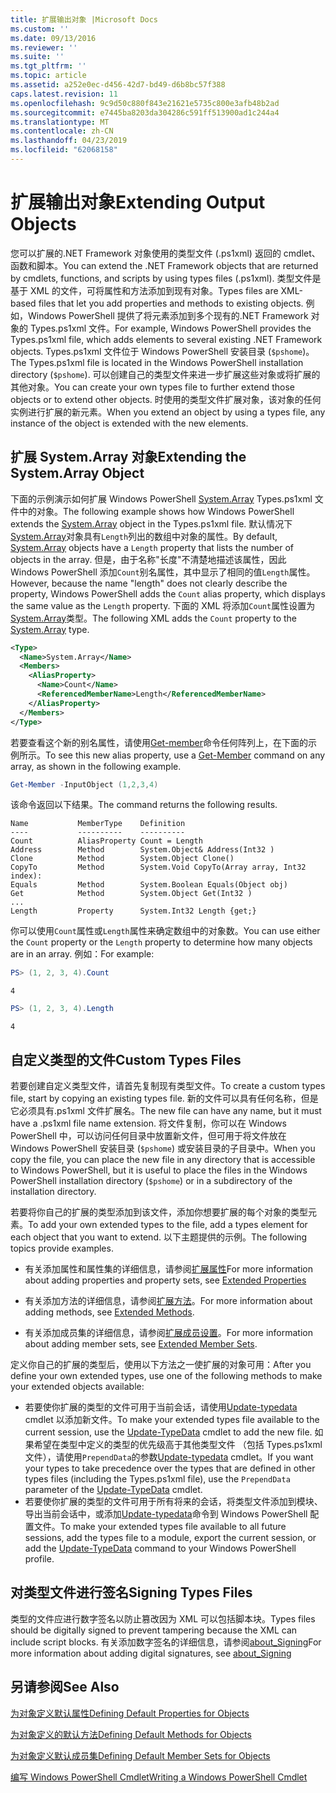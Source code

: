 ```yaml
---
title: 扩展输出对象 |Microsoft Docs
ms.custom: ''
ms.date: 09/13/2016
ms.reviewer: ''
ms.suite: ''
ms.tgt_pltfrm: ''
ms.topic: article
ms.assetid: a252e0ec-d456-42d7-bd49-d6b8bc57f388
caps.latest.revision: 11
ms.openlocfilehash: 9c9d50c880f843e21621e5735c800e3afb48b2ad
ms.sourcegitcommit: e7445ba8203da304286c591ff513900ad1c244a4
ms.translationtype: MT
ms.contentlocale: zh-CN
ms.lasthandoff: 04/23/2019
ms.locfileid: "62068158"
---
```

# <a name="extending-output-objects"></a><span data-ttu-id="2b95a-102">扩展输出对象</span><span class="sxs-lookup"><span data-stu-id="2b95a-102">Extending Output Objects</span></span>

<span data-ttu-id="2b95a-103">您可以扩展的.NET Framework 对象使用的类型文件 (.ps1xml) 返回的 cmdlet、 函数和脚本。</span><span class="sxs-lookup"><span data-stu-id="2b95a-103">You can extend the .NET Framework objects that are returned by cmdlets, functions, and scripts by using types files (.ps1xml).</span></span> <span data-ttu-id="2b95a-104">类型文件是基于 XML 的文件，可将属性和方法添加到现有对象。</span><span class="sxs-lookup"><span data-stu-id="2b95a-104">Types files are XML-based files that let you add properties and methods to existing objects.</span></span> <span data-ttu-id="2b95a-105">例如，Windows PowerShell 提供了将元素添加到多个现有的.NET Framework 对象的 Types.ps1xml 文件。</span><span class="sxs-lookup"><span data-stu-id="2b95a-105">For example, Windows PowerShell provides the Types.ps1xml file, which adds elements to several existing .NET Framework objects.</span></span> <span data-ttu-id="2b95a-106">Types.ps1xml 文件位于 Windows PowerShell 安装目录 (`$pshome`)。</span><span class="sxs-lookup"><span data-stu-id="2b95a-106">The Types.ps1xml file is located in the Windows PowerShell installation directory (`$pshome`).</span></span> <span data-ttu-id="2b95a-107">可以创建自己的类型文件来进一步扩展这些对象或将扩展的其他对象。</span><span class="sxs-lookup"><span data-stu-id="2b95a-107">You can create your own types file to further extend those objects or to extend other objects.</span></span> <span data-ttu-id="2b95a-108">时使用的类型文件扩展对象，该对象的任何实例进行扩展的新元素。</span><span class="sxs-lookup"><span data-stu-id="2b95a-108">When you extend an object by using a types file, any instance of the object is extended with the new elements.</span></span>

## <a name="extending-the-systemarray-object"></a><span data-ttu-id="2b95a-109">扩展 System.Array 对象</span><span class="sxs-lookup"><span data-stu-id="2b95a-109">Extending the System.Array Object</span></span>

<span data-ttu-id="2b95a-110">下面的示例演示如何扩展 Windows PowerShell [System.Array](/dotnet/api/System.Array) Types.ps1xml 文件中的对象。</span><span class="sxs-lookup"><span data-stu-id="2b95a-110">The following example shows how Windows PowerShell extends the [System.Array](/dotnet/api/System.Array) object in the Types.ps1xml file.</span></span> <span data-ttu-id="2b95a-111">默认情况下[System.Array](/dotnet/api/System.Array)对象具有`Length`列出的数组中对象的属性。</span><span class="sxs-lookup"><span data-stu-id="2b95a-111">By default, [System.Array](/dotnet/api/System.Array) objects have a `Length` property that lists the number of objects in the array.</span></span> <span data-ttu-id="2b95a-112">但是，由于名称"长度"不清楚地描述该属性，因此 Windows PowerShell 添加`Count`别名属性，其中显示了相同的值`Length`属性。</span><span class="sxs-lookup"><span data-stu-id="2b95a-112">However, because the name "length" does not clearly describe the property, Windows PowerShell adds the `Count` alias property, which displays the same value as the `Length` property.</span></span> <span data-ttu-id="2b95a-113">下面的 XML 将添加`Count`属性设置为[System.Array](/dotnet/api/System.Array)类型。</span><span class="sxs-lookup"><span data-stu-id="2b95a-113">The following XML adds the `Count` property to the [System.Array](/dotnet/api/System.Array) type.</span></span>

```xml
<Type>
  <Name>System.Array</Name>
  <Members>
    <AliasProperty>
      <Name>Count</Name>
      <ReferencedMemberName>Length</ReferencedMemberName>
    </AliasProperty>
  </Members>
</Type>

```

<span data-ttu-id="2b95a-114">若要查看这个新的别名属性，请使用[Get-member](/powershell/module/Microsoft.PowerShell.Utility/Get-Member)命令任何阵列上，在下面的示例所示。</span><span class="sxs-lookup"><span data-stu-id="2b95a-114">To see this new alias property, use a [Get-Member](/powershell/module/Microsoft.PowerShell.Utility/Get-Member) command on any array, as shown in the following example.</span></span>

```powershell
Get-Member -InputObject (1,2,3,4)
```

<span data-ttu-id="2b95a-115">该命令返回以下结果。</span><span class="sxs-lookup"><span data-stu-id="2b95a-115">The command returns the following results.</span></span>
```output
Name           MemberType    Definition
----           ----------    ----------
Count          AliasProperty Count = Length
Address        Method        System.Object& Address(Int32 )
Clone          Method        System.Object Clone()
CopyTo         Method        System.Void CopyTo(Array array, Int32 index):
Equals         Method        System.Boolean Equals(Object obj)
Get            Method        System.Object Get(Int32 )
...
Length         Property      System.Int32 Length {get;}
```
<span data-ttu-id="2b95a-116">你可以使用`Count`属性或`Length`属性来确定数组中的对象数。</span><span class="sxs-lookup"><span data-stu-id="2b95a-116">You can use either the `Count` property or the `Length` property to determine how many objects are in an array.</span></span> <span data-ttu-id="2b95a-117">例如：</span><span class="sxs-lookup"><span data-stu-id="2b95a-117">For example:</span></span>

```powershell
PS> (1, 2, 3, 4).Count
```

```output
4
```

```powershell
PS> (1, 2, 3, 4).Length
```

```output
4
```

## <a name="custom-types-files"></a><span data-ttu-id="2b95a-118">自定义类型的文件</span><span class="sxs-lookup"><span data-stu-id="2b95a-118">Custom Types Files</span></span>

<span data-ttu-id="2b95a-119">若要创建自定义类型文件，请首先复制现有类型文件。</span><span class="sxs-lookup"><span data-stu-id="2b95a-119">To create a custom types file, start by copying an existing types file.</span></span> <span data-ttu-id="2b95a-120">新的文件可以具有任何名称，但是它必须具有.ps1xml 文件扩展名。</span><span class="sxs-lookup"><span data-stu-id="2b95a-120">The new file can have any name, but it must have a .ps1xml file name extension.</span></span> <span data-ttu-id="2b95a-121">将文件复制，你可以在 Windows PowerShell 中，可以访问任何目录中放置新文件，但可用于将文件放在 Windows PowerShell 安装目录 (`$pshome`) 或安装目录的子目录中。</span><span class="sxs-lookup"><span data-stu-id="2b95a-121">When you copy the file, you can place the new file in any directory that is accessible to Windows PowerShell, but it is useful to place the files in the Windows PowerShell installation directory (`$pshome`) or in a subdirectory of the installation directory.</span></span>

<span data-ttu-id="2b95a-122">若要将你自己的扩展的类型添加到该文件，添加你想要扩展的每个对象的类型元素。</span><span class="sxs-lookup"><span data-stu-id="2b95a-122">To add your own extended types to the file, add a types element for each object that you want to extend.</span></span> <span data-ttu-id="2b95a-123">以下主题提供的示例。</span><span class="sxs-lookup"><span data-stu-id="2b95a-123">The following topics provide examples.</span></span>

- <span data-ttu-id="2b95a-124">有关添加属性和属性集的详细信息，请参阅[扩展属性](./extending-properties-for-objects.md)</span><span class="sxs-lookup"><span data-stu-id="2b95a-124">For more information about adding properties and property sets, see [Extended Properties](./extending-properties-for-objects.md)</span></span>

- <span data-ttu-id="2b95a-125">有关添加方法的详细信息，请参阅[扩展方法](./defining-default-methods-for-objects.md)。</span><span class="sxs-lookup"><span data-stu-id="2b95a-125">For more information about adding methods, see [Extended Methods](./defining-default-methods-for-objects.md).</span></span>

- <span data-ttu-id="2b95a-126">有关添加成员集的详细信息，请参阅[扩展成员设置](./defining-default-member-sets-for-objects.md)。</span><span class="sxs-lookup"><span data-stu-id="2b95a-126">For more information about adding member sets, see [Extended Member Sets](./defining-default-member-sets-for-objects.md).</span></span>

<span data-ttu-id="2b95a-127">定义你自己的扩展的类型后，使用以下方法之一使扩展的对象可用：</span><span class="sxs-lookup"><span data-stu-id="2b95a-127">After you define your own extended types, use one of the following methods to make your extended objects available:</span></span>

- <span data-ttu-id="2b95a-128">若要使你扩展的类型的文件可用于当前会话，请使用[Update-typedata](/powershell/module/Microsoft.PowerShell.Utility/Update-TypeData) cmdlet 以添加新文件。</span><span class="sxs-lookup"><span data-stu-id="2b95a-128">To make your extended types file available to the current session, use the [Update-TypeData](/powershell/module/Microsoft.PowerShell.Utility/Update-TypeData) cmdlet to add the new file.</span></span> <span data-ttu-id="2b95a-129">如果希望在类型中定义的类型的优先级高于其他类型文件 （包括 Types.ps1xml 文件），请使用`PrependData`的参数[Update-typedata](/powershell/module/Microsoft.PowerShell.Utility/Update-TypeData) cmdlet。</span><span class="sxs-lookup"><span data-stu-id="2b95a-129">If you want your types to take precedence over the types that are defined in other types files (including the Types.ps1xml file), use the `PrependData` parameter of the [Update-TypeData](/powershell/module/Microsoft.PowerShell.Utility/Update-TypeData) cmdlet.</span></span>
- <span data-ttu-id="2b95a-130">若要使你扩展的类型的文件可用于所有将来的会话，将类型文件添加到模块、 导出当前会话中，或添加[Update-typedata](/powershell/module/Microsoft.PowerShell.Utility/Update-TypeData)命令到 Windows PowerShell 配置文件。</span><span class="sxs-lookup"><span data-stu-id="2b95a-130">To make your extended types file available to all future sessions, add the types file to a module, export the current session, or add the [Update-TypeData](/powershell/module/Microsoft.PowerShell.Utility/Update-TypeData) command to your Windows PowerShell profile.</span></span>

## <a name="signing-types-files"></a><span data-ttu-id="2b95a-131">对类型文件进行签名</span><span class="sxs-lookup"><span data-stu-id="2b95a-131">Signing Types Files</span></span>

<span data-ttu-id="2b95a-132">类型的文件应进行数字签名以防止篡改因为 XML 可以包括脚本块。</span><span class="sxs-lookup"><span data-stu-id="2b95a-132">Types files should be digitally signed to prevent tampering because the XML can include script blocks.</span></span> <span data-ttu-id="2b95a-133">有关添加数字签名的详细信息，请参阅[about_Signing](/powershell/module/microsoft.powershell.core/about/about_signing)</span><span class="sxs-lookup"><span data-stu-id="2b95a-133">For more information about adding digital signatures, see [about_Signing](/powershell/module/microsoft.powershell.core/about/about_signing)</span></span>

## <a name="see-also"></a><span data-ttu-id="2b95a-134">另请参阅</span><span class="sxs-lookup"><span data-stu-id="2b95a-134">See Also</span></span>

[<span data-ttu-id="2b95a-135">为对象定义默认属性</span><span class="sxs-lookup"><span data-stu-id="2b95a-135">Defining Default Properties for Objects</span></span>](./extending-properties-for-objects.md)

[<span data-ttu-id="2b95a-136">为对象定义的默认方法</span><span class="sxs-lookup"><span data-stu-id="2b95a-136">Defining Default Methods for Objects</span></span>](./defining-default-methods-for-objects.md)

[<span data-ttu-id="2b95a-137">为对象定义默认成员集</span><span class="sxs-lookup"><span data-stu-id="2b95a-137">Defining Default Member Sets for Objects</span></span>](./defining-default-member-sets-for-objects.md)

[<span data-ttu-id="2b95a-138">编写 Windows PowerShell Cmdlet</span><span class="sxs-lookup"><span data-stu-id="2b95a-138">Writing a Windows PowerShell Cmdlet</span></span>](./writing-a-windows-powershell-cmdlet.md)
